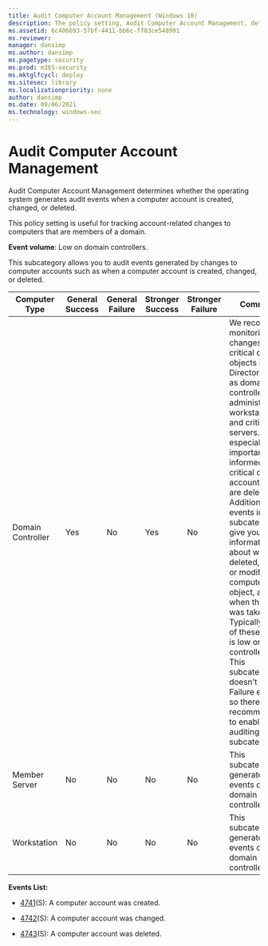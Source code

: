 ```yaml
---
title: Audit Computer Account Management (Windows 10)
description: The policy setting, Audit Computer Account Management, determines if audit events are generated when a computer account is created, changed, or deleted.
ms.assetid: 6c406693-57bf-4411-bb6c-ff83ce548991
ms.reviewer: 
manager: dansimp
ms.author: dansimp
ms.pagetype: security
ms.prod: m365-security
ms.mktglfcycl: deploy
ms.sitesec: library
ms.localizationpriority: none
author: dansimp
ms.date: 09/06/2021
ms.technology: windows-sec
---
```


# Audit Computer Account Management


Audit Computer Account Management determines whether the operating system generates audit events when a computer account is created, changed, or deleted.

This policy setting is useful for tracking account-related changes to computers that are members of a domain.

**Event volume**: Low on domain controllers.

This subcategory allows you to audit events generated by changes to computer accounts such as when a computer account is created, changed, or deleted.

| Computer Type     | General Success | General Failure | Stronger Success | Stronger Failure | Comments                                                                                                                                                                                                                                                                                                                                                                                                                                                                                                                                                                                                                                            |
|-------------------|-----------------|-----------------|------------------|------------------|-----------------------------------------------------------------------------------------------------------------------------------------------------------------------------------------------------------------------------------------------------------------------------------------------------------------------------------------------------------------------------------------------------------------------------------------------------------------------------------------------------------------------------------------------------------------------------------------------------------------------------------------------------|
| Domain Controller | Yes             | No              | Yes              | No               | We recommend monitoring changes to critical computer objects in Active Directory, such as domain controllers, administrative workstations, and critical servers. It's especially important to be informed if any critical computer account objects are deleted.<br>Additionally, events in this subcategory will give you information about who deleted, created, or modified a computer object, and when the action was taken.<br>Typically volume of these events is low on domain controllers.<br>This subcategory doesn’t have Failure events, so there is no recommendation to enable Failure auditing for this subcategory. |
| Member Server     | No              | No              | No               | No               | This subcategory generates events only on domain controllers.                                                                                                                                                                                                                                                                                                                                                                                                                                                                                                                                                                                       |
| Workstation       | No              | No              | No               | No               | This subcategory generates events only on domain controllers.                                                                                                                                                                                                                                                                                                                                                                                                                                                                                                                                                                                       |

**Events List:**

-   [4741](event-4741.md)(S): A computer account was created.

-   [4742](event-4742.md)(S): A computer account was changed.

-   [4743](event-4743.md)(S): A computer account was deleted.

